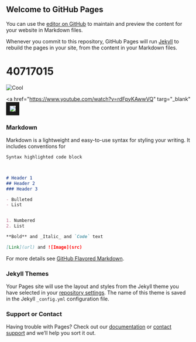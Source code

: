 ## Welcome to GitHub Pages

You can use the [editor on GitHub](https://github.com/nightmare155090/uma/edit/gh-pages/index.md) to maintain and preview the content for your website in Markdown files.

Whenever you commit to this repository, GitHub Pages will run [Jekyll](https://jekyllrb.com/) to rebuild the pages in your site, from the content in your Markdown files.

# 40717015
![Cool](https://pbs.twimg.com/media/EjrJlffVcAE6kmo.jpg)


<a href="https://www.youtube.com/watch?v=rdFpyKAwwVQ" targ="_blank"<img src="https://pbs.twimg.com/media/ErwX40SVkAAWPGJ.jpg"
border="10"/></a>



### Markdown

Markdown is a lightweight and easy-to-use syntax for styling your writing. It includes conventions for

```markdown
Syntax highlighted code block



# Header 1
## Header 2
### Header 3

- Bulleted
- List


1. Numbered
2. List

**Bold** and _Italic_ and `Code` text

[Link](url) and ![Image](src)
```

For more details see [GitHub Flavored Markdown](https://guides.github.com/features/mastering-markdown/).

### Jekyll Themes

Your Pages site will use the layout and styles from the Jekyll theme you have selected in your [repository settings](https://github.com/nightmare155090/uma/settings). The name of this theme is saved in the Jekyll `_config.yml` configuration file.

### Support or Contact

Having trouble with Pages? Check out our [documentation](https://docs.github.com/categories/github-pages-basics/) or [contact support](https://support.github.com/contact) and we’ll help you sort it out.
